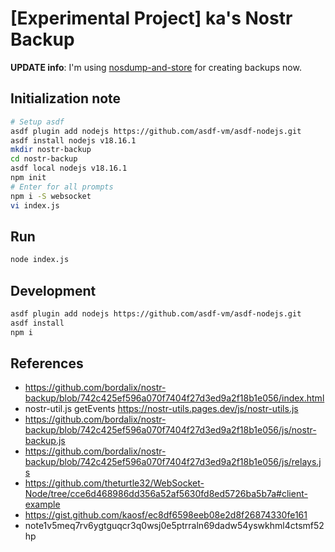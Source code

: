 # [Experimental Project] ka's Nostr Backup

**UPDATE info**: I'm using [nosdump-and-store](https://github.com/kaosf/nosdump-and-store) for creating backups now.

## Initialization note

```sh
# Setup asdf
asdf plugin add nodejs https://github.com/asdf-vm/asdf-nodejs.git
asdf install nodejs v18.16.1
mkdir nostr-backup
cd nostr-backup
asdf local nodejs v18.16.1
npm init
# Enter for all prompts
npm i -S websocket
vi index.js
```

## Run

```sh
node index.js
```

## Development

```sh
asdf plugin add nodejs https://github.com/asdf-vm/asdf-nodejs.git
asdf install
npm i
```

## References

- https://github.com/bordalix/nostr-backup/blob/742c425ef596a070f7404f27d3ed9a2f18b1e056/index.html
- nostr-util.js getEvents https://nostr-utils.pages.dev/js/nostr-utils.js
- https://github.com/bordalix/nostr-backup/blob/742c425ef596a070f7404f27d3ed9a2f18b1e056/js/nostr-backup.js
- https://github.com/bordalix/nostr-backup/blob/742c425ef596a070f7404f27d3ed9a2f18b1e056/js/relays.js
- https://github.com/theturtle32/WebSocket-Node/tree/cce6d468986dd356a52af5630fd8ed5726ba5b7a#client-example
- https://gist.github.com/kaosf/ec8df6598eeb08e2d8f26874330fe161
- note1v5meq7rv6ygtguqcr3q0wsj0e5ptrraln69dadw54yswkhml4ctsmf52hp
